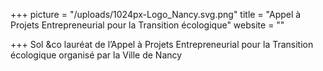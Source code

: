 +++
picture = "/uploads/1024px-Logo_Nancy.svg.png"
title = "Appel à Projets Entrepreneurial pour la Transition écologique"
website = ""

+++
Sol &co lauréat de l’Appel à Projets Entrepreneurial pour la Transition écologique organisé par la Ville de Nancy